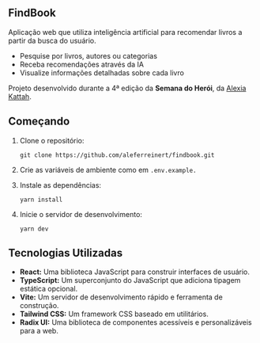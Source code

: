 ## FindBook

Aplicação web que utiliza inteligência artificial para recomendar livros a partir da busca do usuário.

- Pesquise por livros, autores ou categorias
- Receba recomendações através da IA
- Visualize informações detalhadas sobre cada livro

Projeto desenvolvido durante a 4ª edição da **Semana do Herói**, da [Alexia Kattah](https://github.com/alexiakattah).

## Começando

1. Clone o repositório:

   ```
   git clone https://github.com/aleferreinert/findbook.git
   ```

2. Crie as variáveis de ambiente como em `.env.example.`

3. Instale as dependências:

   ```
   yarn install
   ```

4. Inicie o servidor de desenvolvimento:

   ```
   yarn dev
   ```

## Tecnologias Utilizadas

- **React:** Uma biblioteca JavaScript para construir interfaces de usuário.
- **TypeScript:** Um superconjunto do JavaScript que adiciona tipagem estática opcional.
- **Vite:** Um servidor de desenvolvimento rápido e ferramenta de construção.
- **Tailwind CSS:** Um framework CSS baseado em utilitários.
- **Radix UI:** Uma biblioteca de componentes acessíveis e personalizáveis para a web.

